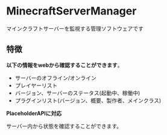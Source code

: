 MinecraftServerManager
====

マインクラフトサーバーを監視する管理ソフトウェアです

## 特徴
**以下の情報をwebから確認することができます**。
* サーバーのオフライン/オンライン
* プレイヤーリスト
* バージョン、サーバーのステータス(起動中、稼働中)
* プラグインリスト(バージョン、概要、製作者、メインクラス)

**PlaceholderAPIに対応**

サーバー内から状態を確認することができます。
